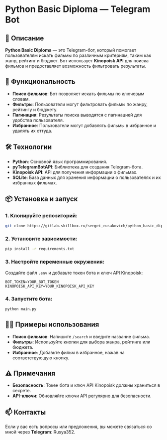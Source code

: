 
# Python Basic Diploma — Telegram Bot

## 📜 Описание

**Python Basic Diploma** — это Telegram-бот, который помогает пользователям искать фильмы по различным критериям, таким как жанр, рейтинг и бюджет. Бот использует **Kinopoisk API** для поиска фильмов и предоставляет возможность фильтровать результаты.

## 🔧 Функциональность

- **Поиск фильмов**: Бот позволяет искать фильмы по ключевым словам.
- **Фильтры**: Пользователи могут фильтровать фильмы по жанру, рейтингу и бюджету.
- **Пагинация**: Результаты поиска выводятся с пагинацией для удобства пользователя.
- **Избранное**: Пользователи могут добавлять фильмы в избранное и удалять их оттуда.

## 🛠 Технологии

- **Python**: Основной язык программирования.
- **pyTelegramBotAPI**: Библиотека для создания Telegram-бота.
- **Kinopoisk API**: API для получения информации о фильмах.
- **SQLite**: База данных для хранения информации о пользователях и их избранных фильмах.

## 📦 Установка и запуск

### 1. Клонируйте репозиторий:

```bash
git clone https://gitlab.skillbox.ru/sergei_rusakovich/python_basic_diploma.git
```

### 2. Установите зависимости:

```bash
pip install -r requirements.txt
```

### 3. Настройте переменные окружения:

Создайте файл `.env` и добавьте токен бота и ключ API Kinopoisk:

```env
BOT_TOKEN=YOUR_BOT_TOKEN
KINOPOISK_API_KEY=YOUR_KINOPOISK_API_KEY
```

### 4. Запустите бота:

```bash
python main.py
```

## 🧑‍💻 Примеры использования

- **Поиск фильмов**: Напишите `/search` и введите название фильма.
- **Фильтры**: Используйте кнопки для выбора жанра, рейтинга или бюджета.
- **Избранное**: Добавьте фильм в избранное, нажав на соответствующую кнопку.

## ⚠️ Примечания

- **Безопасность**: Токен бота и ключ API Kinopoisk должны храниться в секрете.
- **API-ключи**: Обновляйте ключи API регулярно для безопасности.

## 📫 Контакты

Если у вас есть вопросы или предложения, вы можете связаться со мной через **Telegram**: Rusya352.

